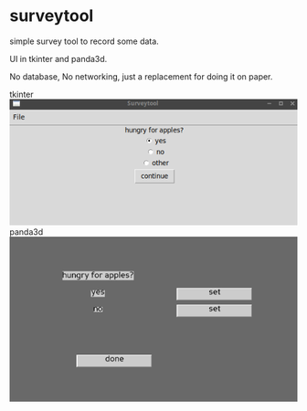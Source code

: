 # surveytool

simple survey tool to record some data.

UI in tkinter and panda3d.

No database, No networking, just a replacement for doing it on paper.

tkinter
![tkinter](tkinter_screenshot.png)
panda3d
![panda3d](panda_screenshot.png)
